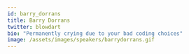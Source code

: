 ```yaml
---
id: barry_dorrans
title: Barry Dorrans
twitter: blowdart
bio: "Permanently crying due to your bad coding choices"
image: /assets/images/speakers/barrydorrans.gif
---
```

